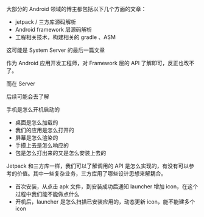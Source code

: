 
大部分的 Android 领域的博主都包括以下几个方面的文章：

- jetpack / 三方库源码解析
- Android framework 层源码解析
- 工程相关技术，构建相关的 gradle 、ASM

这可能是 System Server 的最后一篇文章

作为 Android 应用开发工程师，对 Framework 层的 API 了解即可，反正也改不了。

而在 Server

后续可能会去了解 

手机是怎么开机启动的
* 桌面是怎么加载的
* 我们的应用是怎么打开的
* 屏幕是怎么渲染的
* 手摸上去是怎么响应的
* 包是怎么打出来的又是怎么安装上去的

Jetpack 和三方库一样，我们可以了解调用的 API 是怎么实现的，有没有可以参考的价值。其中一些复杂业务，三方库用了哪些设计思想来解耦合。

- 首次安装，从点击 apk 文件，到安装成功后通知 launcher 增加 icon，在这个过程中我们能不能做点什么
- 开机后，launcher 是怎么扫描已安装应用的，动态更新 icon，能不能建多个 icon